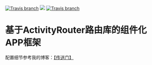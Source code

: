 [![Travis branch](https://img.shields.io/travis/rust-lang/rust/master.svg)](http://blog.csdn.net/huang_yong_)
[![](https://img.shields.io/badge/作者-HuangYong-blue.svg)](http://blog.csdn.net/huang_yong_)
[![Travis branch](https://img.shields.io/badge/version-1.1.4-yellowgreen.svg)](http://blog.csdn.net/huang_yong_)
# 基于ActivityRouter路由库的组件化APP框架

配置细节参考我的博客：[【传送门】](http://blog.csdn.net/huang_yong_)
